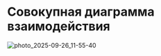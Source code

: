 # Совокупная диаграмма взаимодействия
![photo_2025-09-26_11-55-40](https://github.com/user-attachments/assets/148a5e85-52bb-4bda-88e5-6b64e52d1179)
